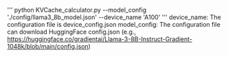 '''
    python KVCache_calculator.py --model_config './config/llama3_8b_model.json' --device_name 'A100'
'''
device_name:  The configuration file is device_config.json
model_config: The configuration file can download HuggingFace config.json (e.g., https://huggingface.co/gradientai/Llama-3-8B-Instruct-Gradient-1048k/blob/main/config.json)
